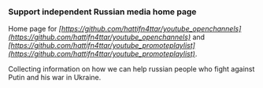 ### Support independent Russian media home page

Home page for *[https://github.com/hattifn4ttar/youtube_openchannels](https://github.com/hattifn4ttar/youtube_openchannels)* and *[https://github.com/hattifn4ttar/youtube_promoteplaylist](https://github.com/hattifn4ttar/youtube_promoteplaylist)*.

Collecting information on how we can help russian people who fight against Putin and his war in Ukraine.
